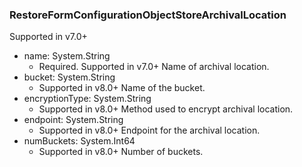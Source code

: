 ### RestoreFormConfigurationObjectStoreArchivalLocation
Supported in v7.0+

- name: System.String
  - Required. Supported in v7.0+
  Name of archival location.
- bucket: System.String
  - Supported in v8.0+
  Name of the bucket.
- encryptionType: System.String
  - Supported in v8.0+
  Method used to encrypt archival location.
- endpoint: System.String
  - Supported in v8.0+
  Endpoint for the archival location.
- numBuckets: System.Int64
  - Supported in v8.0+
  Number of buckets.
